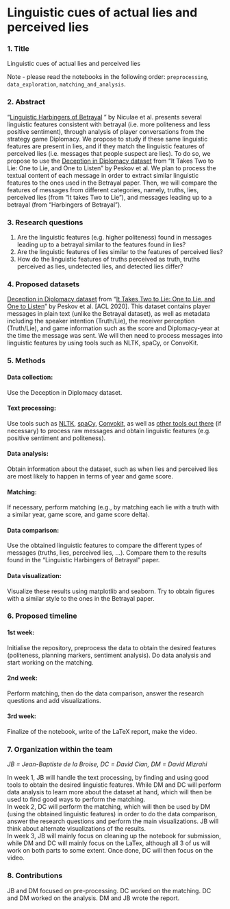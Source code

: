# Linguistic cues of actual lies and perceived lies
 
 ### 1. Title
Linguistic cues of actual lies and perceived lies

Note - please read the notebooks in the following order: `preprocessing`, `data_exploration`, `matching_and_analysis`.

### 2. Abstract
“[Linguistic Harbingers of Betrayal](http://vene.ro/betrayal/) ” by Niculae et al. presents several linguistic features consistent with betrayal (i.e. more politeness and less positive sentiment), through analysis of player conversations from the strategy game Diplomacy. We propose to study if these same linguistic features are present in lies, and if they match the linguistic features of perceived lies (i.e. messages that people suspect are lies). To do so, we propose to use the [Deception in Diplomacy dataset](https://sites.google.com/view/qanta/projects/diplomacy) from “It Takes Two to Lie: One to Lie, and One to Listen” by Peskov et al. We plan to process the textual content of each message in order to extract similar linguistic features to the ones used in the Betrayal paper. Then, we will compare the features of messages from different categories, namely, truths, lies, perceived lies (from “It takes Two to Lie”), and messages leading up to a betrayal (from “Harbingers of Betrayal”).
### 3. Research questions
1. Are the linguistic features (e.g. higher politeness) found in messages leading up to a betrayal similar to the features found in lies?
2. Are the linguistic features of lies similar to the features of perceived lies? 
3. How do the linguistic features of truths perceived as truth, truths perceived as lies, undetected lies, and detected lies differ?
### 4. Proposed datasets
[Deception in Diplomacy dataset](https://sites.google.com/view/qanta/projects/diplomacy) from “[It Takes Two to Lie: One to Lie, and One to Listen](http://users.umiacs.umd.edu/~jbg/docs/2020_acl_diplomacy.pdf)” by Peskov et al. \[ACL 2020\]. This dataset contains player messages in plain text (unlike the Betrayal dataset), as well as metadata including the speaker intention (Truth/Lie), the receiver perception (Truth/Lie), and game information such as the score and Diplomacy-year at the time the message was sent. We will then need to process messages into linguistic features by using tools such as NLTK, spaCy, or ConvoKit.
### 5. Methods
#### Data collection: 
Use the Deception in Diplomacy dataset.
#### Text processing:
 Use tools such as [NLTK](https://www.nltk.org/), [spaCy](https://spacy.io/), [Convokit](https://convokit.cornell.edu), as well as [other tools out there](https://github.com/xiamx/awesome-sentiment-analysis) (if necessary) to process raw messages and obtain linguistic features (e.g. positive sentiment and politeness).
#### Data analysis:
 Obtain information about the dataset, such as when lies and perceived lies are most likely to happen in terms of year and game score.
#### Matching:
If necessary, perform matching (e.g., by matching each lie with a truth with a similar year, game score, and game score delta).
#### Data comparison:
Use the obtained linguistic features to compare the different types of messages (truths, lies, perceived lies, …). Compare them to the results found in the “Linguistic Harbingers of Betrayal” paper.
#### Data visualization:
Visualize these results using matplotlib and seaborn. Try to obtain figures with a similar style to the ones in the Betrayal paper.

### 6. Proposed timeline
#### 1st week: 
Initialise the repository, preprocess the data to obtain the desired features (politeness, planning markers, sentiment analysis). Do data analysis and start working on the matching.
#### 2nd week: 
Perform matching, then do the data comparison, answer the research questions and add visualizations.
#### 3rd week: 
Finalize of the notebook, write of the LaTeX report, make the video.

### 7. Organization within the team
*JB = Jean-Baptiste de la Broise, DC = David Cian, DM = David Mizrahi*  


In week 1, JB will handle the text processing, by finding and using good tools to obtain the desired linguistic features. While DM and DC will perform data analysis to learn more about the dataset at hand, which will then be used to find good ways to perform the matching.  
In week 2, DC will perform the matching, which will then be used by DM (using the obtained linguistic features) in order to do the data comparison, answer the research questions and perform the main visualizations. JB will think about alternate visualizations of the results.  
In week 3, JB will mainly focus on cleaning up the notebook for submission, while DM and DC will mainly focus on the LaTex, although all 3 of us will work on both parts to some extent. Once done, DC will then focus on the video.


### 8. Contributions

JB and DM focused on pre-processing.
DC worked on the matching.
DC and DM worked on the analysis.
DM and JB wrote the report.
